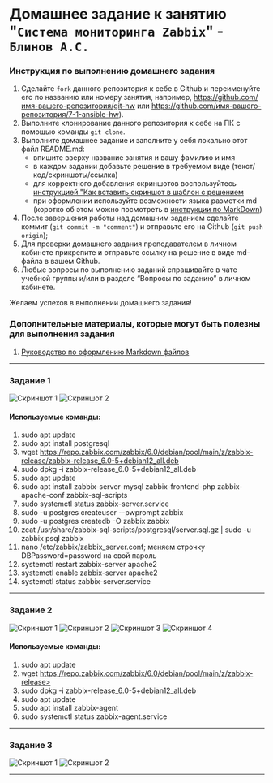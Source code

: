 # Домашнее задание к занятию "`Система мониторинга Zabbix`" - `Блинов А.С.`


### Инструкция по выполнению домашнего задания

   1. Сделайте `fork` данного репозитория к себе в Github и переименуйте его по названию или номеру занятия, например, https://github.com/имя-вашего-репозитория/git-hw или  https://github.com/имя-вашего-репозитория/7-1-ansible-hw).
   2. Выполните клонирование данного репозитория к себе на ПК с помощью команды `git clone`.
   3. Выполните домашнее задание и заполните у себя локально этот файл README.md:
      - впишите вверху название занятия и вашу фамилию и имя
      - в каждом задании добавьте решение в требуемом виде (текст/код/скриншоты/ссылка)
      - для корректного добавления скриншотов воспользуйтесь [инструкцией "Как вставить скриншот в шаблон с решением](https://github.com/netology-code/sys-pattern-homework/blob/main/screen-instruction.md)
      - при оформлении используйте возможности языка разметки md (коротко об этом можно посмотреть в [инструкции  по MarkDown](https://github.com/netology-code/sys-pattern-homework/blob/main/md-instruction.md))
   4. После завершения работы над домашним заданием сделайте коммит (`git commit -m "comment"`) и отправьте его на Github (`git push origin`);
   5. Для проверки домашнего задания преподавателем в личном кабинете прикрепите и отправьте ссылку на решение в виде md-файла в вашем Github.
   6. Любые вопросы по выполнению заданий спрашивайте в чате учебной группы и/или в разделе “Вопросы по заданию” в личном кабинете.
   
Желаем успехов в выполнении домашнего задания!
   
### Дополнительные материалы, которые могут быть полезны для выполнения задания

1. [Руководство по оформлению Markdown файлов](https://gist.github.com/Jekins/2bf2d0638163f1294637#Code)

---

### Задание 1
![Скриншот 1](https://github.com/AleksanderB5/sys-pattern-homework-8-2/blob/main/img/1-1Z.png)
![Скриншот 2](https://github.com/AleksanderB5/sys-pattern-homework-8-2/blob/main/img/1-2Z.png)

#### Используемые команды:

   1. sudo apt update
   2. sudo apt install postgresql
   3. wget https://repo.zabbix.com/zabbix/6.0/debian/pool/main/z/zabbix-release/zabbix-release_6.0-5+debian12_all.deb
   4. sudo dpkg -i zabbix-release_6.0-5+debian12_all.deb
   5. sudo apt update
   6. sudo apt install zabbix-server-mysql zabbix-frontend-php zabbix-apache-conf zabbix-sql-scripts
   7. sudo systemctl status zabbix-server.service
   8. sudo -u postgres createuser --pwprompt zabbix
   9. sudo -u postgres createdb -O zabbix zabbix
   10. zcat /usr/share/zabbix-sql-scripts/postgresql/server.sql.gz | sudo -u zabbix psql zabbix
   11. nano /etc/zabbix/zabbix_server.conf; меняем строчку DBPassword=password на свой пароль
   12. systemctl restart zabbix-server apache2
   13. systemctl enable zabbix-server apache2 
   14. systemctl status zabbix-server.service

---

### Задание 2
![Скриншот 1](https://github.com/AleksanderB5/sys-pattern-homework-8-2/blob/main/img/2-1Z.png)
![Скриншот 2](https://github.com/AleksanderB5/sys-pattern-homework-8-2/blob/main/img/2-2Z.png)
![Скриншот 3](https://github.com/AleksanderB5/sys-pattern-homework-8-2/blob/main/img/2-3Z.png)
![Скриншот 4](https://github.com/AleksanderB5/sys-pattern-homework-8-2/blob/main/img/2-4Z.png)

#### Используемые команды:

   1. sudo apt update
   2. wget https://repo.zabbix.com/zabbix/6.0/debian/pool/main/z/zabbix-release>
   3. sudo dpkg -i zabbix-release_6.0-5+debian12_all.deb
   4. sudo apt update
   5. sudo apt install zabbix-agent
   6. sudo systemctl status zabbix-agent.service

---

### Задание 3
![Скриншот 1](https://github.com/AleksanderB5/sys-pattern-homework-8-2/blob/zabbix/img/3-1Z.png)
![Скриншот 2](https://github.com/AleksanderB5/sys-pattern-homework-8-2/blob/zabbix/img/3-2Z.png)

---
